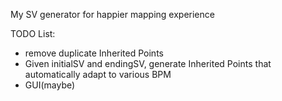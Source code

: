 My SV generator for happier mapping experience

TODO List:
- remove duplicate Inherited Points
- Given initialSV and endingSV, generate Inherited Points that automatically adapt to various BPM
- GUI(maybe)
